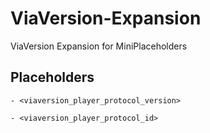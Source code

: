 # ViaVersion-Expansion
ViaVersion Expansion for MiniPlaceholders

## Placeholders
```
- <viaversion_player_protocol_version>

- <viaversion_player_protocol_id>
```
